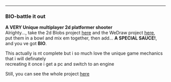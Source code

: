 ---

### BIO-battle it out


**A VERY Unique multiplayer 2d platformer shooter**  
Alrighty..., take the 2d Blobs project [here](/2dBlobs_page) and the WeDraw project [here](/WeDraw_page),  
put them in a bowl and mix em together, then add... **A SPECIAL SAUCE!**,  
and you ve got **BIO**.  

This actually is nt complete but i so much love the unique game mechanics that i will definately  
recreating it once i get a pc and switch to an engine  

Still, you can see the whole project [here](https://github.com/Rocket-007/BIO-Battle-It-Out)
